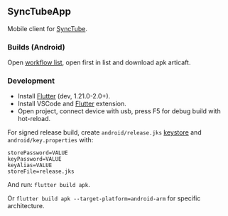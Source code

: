## SyncTubeApp

Mobile client for [SyncTube](https://github.com/RblSb/SyncTube).

### Builds (Android)

Open [workflow list](https://github.com/RblSb/SyncTubeApp/actions?query=is%3Asuccess), open first in list and download apk articaft.

### Development

- Install [Flutter](https://flutter.dev/docs/development/tools/sdk/releases) (dev, 1.21.0-2.0+).
- Install VSCode and [Flutter](https://marketplace.visualstudio.com/items?itemName=Dart-Code.flutter) extension.
- Open project, connect device with usb, press F5 for debug build with hot-reload.

For signed release build, create `android/release.jks` [keystore](https://flutter.dev/docs/deployment/android#create-a-keystore) and `android/key.properties` with:
```
storePassword=VALUE
keyPassword=VALUE
keyAlias=VALUE
storeFile=release.jks
```

And run: `flutter build apk`.

Or `flutter build apk --target-platform=android-arm` for specific architecture.
